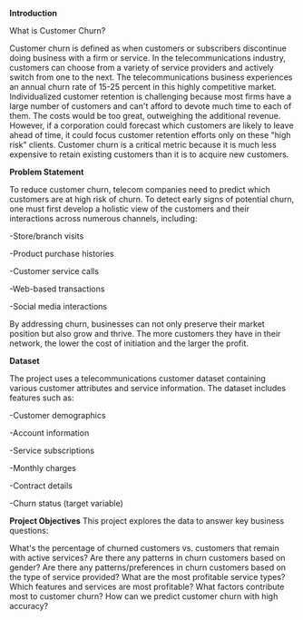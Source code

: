 **Introduction**

What is Customer Churn?

Customer churn is defined as when customers or subscribers discontinue doing business with a firm or service. In the telecommunications industry, customers can choose from a variety of service providers and actively switch from one to the next. The telecommunications business experiences an annual churn rate of 15-25 percent in this highly competitive market.
Individualized customer retention is challenging because most firms have a large number of customers and can't afford to devote much time to each of them. The costs would be too great, outweighing the additional revenue. However, if a corporation could forecast which customers are likely to leave ahead of time, it could focus customer retention efforts only on these "high risk" clients.
Customer churn is a critical metric because it is much less expensive to retain existing customers than it is to acquire new customers.

**Problem Statement**

To reduce customer churn, telecom companies need to predict which customers are at high risk of churn. To detect early signs of potential churn, one must first develop a holistic view of the customers and their interactions across numerous channels, including:

-Store/branch visits

-Product purchase histories

-Customer service calls

-Web-based transactions

-Social media interactions


By addressing churn, businesses can not only preserve their market position but also grow and thrive. The more customers they have in their network, the lower the cost of initiation and the larger the profit.

**Dataset**

The project uses a telecommunications customer dataset containing various customer attributes and service information. The dataset includes features such as:

-Customer demographics

-Account information

-Service subscriptions

-Monthly charges

-Contract details

-Churn status (target variable)


**Project Objectives**
This project explores the data to answer key business questions:

What's the percentage of churned customers vs. customers that remain with active services?
Are there any patterns in churn customers based on gender?
Are there any patterns/preferences in churn customers based on the type of service provided?
What are the most profitable service types?
Which features and services are most profitable?
What factors contribute most to customer churn?
How can we predict customer churn with high accuracy?
